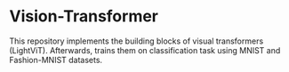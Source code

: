 # Vision-Transformer
This repository implements the building blocks of visual transformers (LightViT). Afterwards, trains them on classification task using MNIST and Fashion-MNIST datasets.
